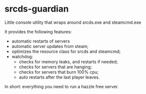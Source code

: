 # srcds-guardian

Little console utility that wraps around srcds.exe and steamcmd.exe

It provides the following features:

- automatic restarts of servers
- automatic server updates from steam;
- optimizes the resource class for srcds and steamcmd; 
- watchdog:
  * checks for memory leaks, and restarts if needed;
  * checks for servers that are hanging;
  * checks for servers that burn 100% cpu;
  * auto restarts after the last player leaves.

 In short: everything you need to run a hazzle free server.
